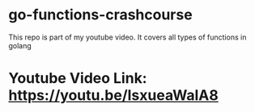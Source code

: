 # go-functions-crashcourse
This repo is part of my youtube video. It covers all types of functions in golang

# Youtube Video Link: https://youtu.be/IsxueaWalA8
